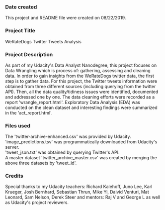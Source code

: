 ### Date created
This project and README file were created on 08/22/2019.

### Project Title
WeRateDogs Twitter Tweets Analysis

### Project Description
As part of my Udacity's Data Analyst Nanodegree, this project focuses on Data Wrangling which is process of: gathering, assessing and cleaning data. In order to gain insights from the WeRateDogs twitter data, the first step is to gather data. For this project, the Twitter tweets information were obtained from three different sources (including querying from the twitter API). Then, all the data quality/tidiness issues were identified, documented and addressed one by one. The data cleaning efforts were recorded as a report 'wrangle_report.html'. Exploratory Data Analysis (EDA) was conducted on the clean dataset and interesting findings were summarized in the 'act_report.html'.    

### Files used
The 'twitter-archive-enhanced.csv' was provided by Udacity. <br />
'image_predictions.tsv' was programmatically downloaded from Udacity's server. <br />
'tweet_json.txt' was obtained by querying Twitter's API. <br />
A master dataset 'twitter_archive_master.csv' was created by merging the above three datasets by 'tweet_id'.

### Credits
Special thanks to my Udacity teachers: Richard Kalehoff, Juno Lee, Karl Krueger, Josh Bernhard, Sebastian Thrun, Mike Yi, Daivid Venturi, Mat Leonard, Sam Nelson, Derek Steer and mentors: Raj V and George L as well as Udacity's project reviewers.
